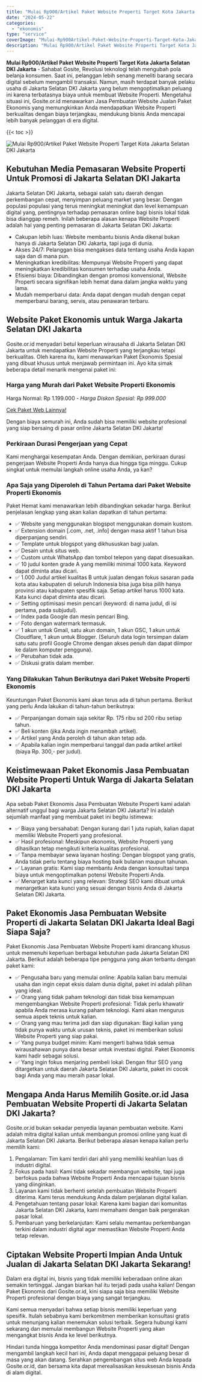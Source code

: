 ```yaml
---
title: "Mulai Rp900/Artikel Paket Website Properti Target Kota Jakarta Selatan DKI Jakarta"
date: "2024-05-22"
categories: 
  - "ekonomis"
type: "service"
coverImage: "Mulai-Rp900Artikel-Paket-Website-Properti-Target-Kota-Jakarta-Selatan-DKI-Jakarta.png"
description: "Mulai Rp900/Artikel Paket Website Properti Target Kota Jakarta Selatan DKI Jakarta. Hindari tunda hingga kompetitor Anda mendominasi pasar digital! Dengan me..."
---
```


**Mulai Rp900/Artikel Paket Website Properti Target Kota Jakarta Selatan DKI Jakarta** - Sahabat Gosite, Revolusi teknologi telah mengubah pola belanja konsumen. Saat ini, pelanggan lebih senang meneliti barang secara digital sebelum mengambil transaksi. Namun, masih terdapat banyak pelaku usaha di Jakarta Selatan DKI Jakarta yang belum mengoptimalkan peluang ini karena terbatasnya biaya untuk membuat Website Properti. Mengetahui situasi ini, Gosite.or.id menawarkan Jasa Pembuatan Website Jualan Paket Ekonomis yang memungkinkan Anda mendapatkan Website Properti berkualitas dengan biaya terjangkau, mendukung bisnis Anda mencapai lebih banyak pelanggan di era digital.

{{< toc >}}

![Mulai Rp900/Artikel Paket Website Properti Target Kota Jakarta Selatan DKI Jakarta](/images/ekonomis/Mulai-Rp900Artikel-Paket-Website-Properti-Target-Kota-Jakarta-Selatan-DKI-Jakarta.png)

## Kebutuhan Media Pemasaran Website Properti Untuk Promosi di Jakarta Selatan DKI Jakarta

Jakarta Selatan DKI Jakarta, sebagai salah satu daerah dengan perkembangan cepat, menyimpan peluang market yang besar. Dengan populasi populasi yang terus meningkat meningkat dan level kemampuan digital yang, pentingnya terhadap pemasaran online bagi bisnis lokal tidak bisa dianggap remeh. Inilah beberapa alasan kenapa Website Properti adalah hal yang penting pemasaran di Jakarta Selatan DKI Jakarta:

- Cakupan lebih luas: Website membantu bisnis Anda dikenal bukan hanya di Jakarta Selatan DKI Jakarta, tapi juga di dunia.
- Akses 24/7: Pelanggan bisa mengakses data tentang usaha Anda kapan saja dan di mana pun.
- Meningkatkan kredibilitas: Mempunyai Website Properti yang dapat meningkatkan kredibilitas konsumen terhadap usaha Anda.
- Efisiensi biaya: Dibandingkan dengan promosi konvensional, Website Properti secara signifikan lebih hemat dana dalam jangka waktu yang lama.
- Mudah memperbarui data: Anda dapat dengan mudah dengan cepat memperbarui barang, servis, atau penawaran terbaru.

## Website Paket Ekonomis untuk Warga Jakarta Selatan DKI Jakarta

Gosite.or.id menyadari betul keperluan wirausaha di Jakarta Selatan DKI Jakarta untuk mendapatkan Website Properti yang terjangkau tetapi berkualitas. Oleh karena itu, kami menawarkan Paket Ekonomis Spesial yang dibuat khusus untuk menjawab permintaan ini. Ayo kita simak beberapa detail menarik mengenai paket ini:

### Harga yang Murah dari Paket Website Properti Ekonomis

<a class="cta-button">Harga Normal: Rp 1.199.000 - <em>Harga Diskon Spesial: Rp 999.000</em></a>

<a href="/jasa-web/" class="cta-button">Cek Paket Web Lainnya!</a>

Dengan biaya semurah ini, Anda sudah bisa memiliki website profesional yang siap bersaing di pasar online Jakarta Selatan DKI Jakarta!

### Perkiraan Durasi Pengerjaan yang Cepat

Kami menghargai kesempatan Anda. Dengan demikian, perkiraan durasi pengerjaan Website Properti Anda hanya dua hingga tiga minggu. Cukup singkat untuk memulai langkah online usaha Anda, ya kan?

### Apa Saja yang Diperoleh di Tahun Pertama dari Paket Website Properti Ekonomis

Paket Hemat kami menawarkan lebih dibandingkan sekadar harga. Berikut penjelasan lengkap yang akan kalian dapatkan di tahun pertama:

- ✅ Website yang menggunakan blogspot menggunakan domain kustom.
- ✅ Extension domain \[.com, .net, .info\] dengan masa aktif 1 tahun bisa diperpanjang sendiri.
- ✅ Template untuk blogspot yang dikhususkan bagi jualan.
- ✅ Desain untuk situs web.
- ✅ Custom untuk WhatsApp dan tombol telepon yang dapat disesuaikan.
- ✅ 10 judul konten grade A yang memiliki minimal 1000 kata. Keyword dapat diminta atau dicari.
- ✅ 1.000 Judul artikel kualitas B untuk jualan dengan fokus sasaran pada kota atau kabupaten di seluruh Indonesia bisa juga bisa pilih hanya provinsi atau kabupaten spesifik saja. Setiap artikel harus 1000 kata. Kata kunci dapat diminta atau dicari.
- ✅ Setting optimisasi mesin pencari (keyword: di nama judul, di isi pertama, pada subjudul).
- ✅ Index pada Google dan mesin pencari Bing.
- ✅ Foto dengan watermark termasuk.
- ✅ 1 akun untuk Gmail, satu akun domain, 1 akun GSC, 1 akun untuk Cloudflare, 1 akun untuk Blogger. (Seluruh data login tersimpan dalam satu satu profil Google Chrome dengan akses penuh dan dapat diimpor ke dalam komputer pengguna).
- ✅ Perubahan tidak ada.
- ✅ Diskusi gratis dalam member.

### Yang Dilakukan Tahun Berikutnya dari Paket Website Properti Ekonomis

Keuntungan Paket Ekonomis kami akan terus ada di tahun pertama. Berikut yang perlu Anda lakukan di tahun-tahun berikutnya:

- ✅ Perpanjangan domain saja sekitar Rp. 175 ribu sd 200 ribu setiap tahun.
- ✅ Beli konten (jika Anda ingin menambah artikel).
- ✅ Artikel yang Anda peroleh di tahun akan tetap ada.
- ✅ Apabila kalian ingin memperbarui tanggal dan pada artikel artikel (biaya Rp. 300,- per judul).

## Keistimewaan Paket Ekonomis Jasa Pembuatan Website Properti Untuk Warga di Jakarta Selatan DKI Jakarta

Apa sebab Paket Ekonomis Jasa Pembuatan Website Properti kami adalah alternatif unggul bagi warga Jakarta Selatan DKI Jakarta? Ini adalah sejumlah manfaat yang membuat paket ini begitu istimewa:

- ✅ Biaya yang bersahabat: Dengan kurang dari 1 juta rupiah, kalian dapat memiliki Website Properti yang profesional.
- ✅ Hasil profesional: Meskipun ekonomis, Website Properti yang dihasilkan tetap mengikuti kriteria kualitas profesional.
- ✅ Tanpa membayar sewa layanan hosting: Dengan blogspot yang gratis, Anda tidak perlu tentang biaya hosting baik bulanan maupun tahunan.
- ✅ Layanan gratis: Kami siap membantu Anda dengan konsultasi tanpa biaya untuk mengoptimalkan potensi Website Properti Anda.
- ✅ Menarget kata kunci yang relevan: Strategi SEO kami dibuat untuk menargetkan kata kunci yang sesuai dengan bisnis Anda di Jakarta Selatan DKI Jakarta.

## Paket Ekonomis Jasa Pembuatan Website Properti di Jakarta Selatan DKI Jakarta Ideal Bagi Siapa Saja?

Paket Ekonomis Jasa Pembuatan Website Properti kami dirancang khusus untuk memenuhi keperluan berbagai kebutuhan pada Jakarta Selatan DKI Jakarta. Berikut adalah beberapa tipe pengguna yang akan terbantu dengan paket kami:

- ✅ Pengusaha baru yang memulai online: Apabila kalian baru memulai usaha dan ingin cepat eksis dalam dunia digital, paket ini adalah pilihan yang ideal.
- ✅ Orang yang tidak paham teknologi dan tidak bisa kemampuan mengembangkan Website Properti profesional: Tidak perlu khawatir apabila Anda merasa kurang paham teknologi. Kami akan mengurus semua aspek teknis untuk kalian.
- ✅ Orang yang mau terima jadi dan siap digunakan: Bagi kalian yang tidak punya waktu untuk urusan teknis, paket ini memberikan solusi Website Properti yang siap pakai.
- ✅ Yang punya budget minim: Kami mengerti bahwa tidak semua wirausahawan punya dana besar untuk investasi digital. Paket Ekonomis kami hadir sebagai solusi.
- ✅ Yang ingin fokus menjaring pembeli lokal: Dengan fitur SEO yang ditargetkan untuk daerah Jakarta Selatan DKI Jakarta, paket ini cocok bagi Anda yang mau meraih pasar lokal.

## Mengapa Anda Harus Memilih Gosite.or.id Jasa Pembuatan Website Properti di Jakarta Selatan DKI Jakarta?

Gosite.or.id bukan sekadar penyedia layanan pembuatan website. Kami adalah mitra digital kalian untuk membangun promosi online yang kuat di Jakarta Selatan DKI Jakarta. Berikut beberapa alasan kenapa kalian perlu memilih kami:

1. Pengalaman: Tim kami terdiri dari ahli yang memiliki keahlian luas di industri digital.
2. Fokus pada hasil: Kami tidak sekadar membangun website, tapi juga berfokus pada bahwa Website Properti Anda mencapai tujuan bisnis yang diinginkan.
3. Layanan kami tidak berhenti setelah pembuatan Website Properti diterima. Kami terus mendukung Anda dalam perjalanan digital kalian.
4. Pengetahuan tentang pasar lokal: Karena kami bagian dari komunitas Jakarta Selatan DKI Jakarta, kami memahami dengan baik pergerakan pasar lokal.
5. Pembaruan yang berkelanjutan: Kami selalu memantau perkembangan terkini dalam industri digital agar memastikan Website Properti Anda tetap relevan.

## Ciptakan Website Properti Impian Anda Untuk Jualan di Jakarta Selatan DKI Jakarta Sekarang!

Dalam era digital ini, bisnis yang tidak memiliki keberadaan online akan semakin tertinggal. Jangan biarkan hal itu terjadi pada usaha kalian! Dengan Paket Ekonomis dari Gosite.or.id, kini siapa saja bisa memiliki Website Properti profesional dengan biaya yang sangat terjangkau.

Kami semua menyadari bahwa setiap bisnis memiliki keperluan yang spesifik. Itulah sebabnya kami berkomitmen memberikan konsultasi gratis untuk menunjang kalian menemukan solusi terbaik. Segera hubungi kami sekarang dan memulai membangun Website Properti yang akan mengangkat bisnis Anda ke level berikutnya.

Hindari tunda hingga kompetitor Anda mendominasi pasar digital! Dengan mengambil langkah kecil hari ini, Anda dapat menggapai peluang besar di masa yang akan datang. Serahkan pengembangan situs web Anda kepada Gosite.or.id, dan bersama kita dapat merealisasikan kesuksesan bisnis Anda di alam digital.